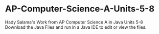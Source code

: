 # AP-Computer-Science-A-Units-5-8
Hady Salama's Work from AP Computer Science A in Java Units 5-8
Download the Java Files and run in a Java IDE to edit or view the files.
